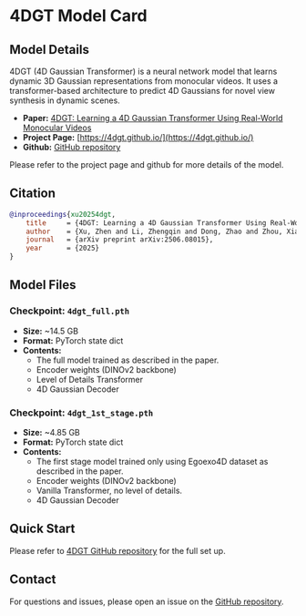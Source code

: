 # 4DGT Model Card

## Model Details

4DGT (4D Gaussian Transformer) is a neural network model that learns dynamic 3D Gaussian representations from monocular videos. It uses a transformer-based architecture to predict 4D Gaussians for novel view synthesis in dynamic scenes.

- **Paper:** [4DGT: Learning a 4D Gaussian Transformer Using Real-World Monocular Videos](https://arxiv.org/abs/2506.08015)
- **Project Page:** [https://4dgt.github.io/](https://4dgt.github.io/)
- **Github:** [GitHub repository](https://github.com/facebookresearch/4dgt)

Please refer to the project page and github for more details of the model. 

## Citation

```bibtex
@inproceedings{xu20254dgt,
    title     = {4DGT: Learning a 4D Gaussian Transformer Using Real-World Monocular Videos},
    author    = {Xu, Zhen and Li, Zhengqin and Dong, Zhao and Zhou, Xiaowei and Newcombe, Richard and Lv, Zhaoyang},
    journal   = {arXiv preprint arXiv:2506.08015},
    year      = {2025}
}
```

## Model Files

### Checkpoint: `4dgt_full.pth`
- **Size:** ~14.5 GB
- **Format:** PyTorch state dict
- **Contents:**
  - The full model trained as described in the paper.
  - Encoder weights (DINOv2 backbone)
  - Level of Details Transformer 
  - 4D Gaussian Decoder 

### Checkpoint: `4dgt_1st_stage.pth`
- **Size:** ~4.85 GB
- **Format:** PyTorch state dict
- **Contents:**
  - The first stage model trained only using Egoexo4D dataset as described in the paper. 
  - Encoder weights (DINOv2 backbone)
  - Vanilla Transformer, no level of details. 
  - 4D Gaussian Decoder

## Quick Start
Please refer to [4DGT GitHub repository](https://github.com/facebookresearch/4dgt) for the full set up. 

## Contact
For questions and issues, please open an issue on the [GitHub repository](https://github.com/facebookresearch/4dgt).